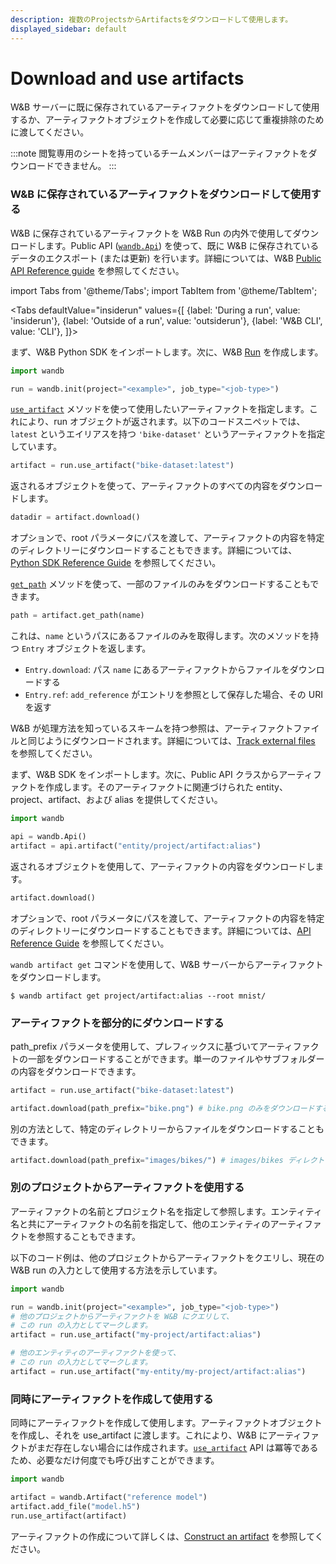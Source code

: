 ```yaml
---
description: 複数のProjectsからArtifactsをダウンロードして使用します。
displayed_sidebar: default
---
```



# Download and use artifacts

<head>
  <title>Download and use artifacts</title>
</head>

W&B サーバーに既に保存されているアーティファクトをダウンロードして使用するか、アーティファクトオブジェクトを作成して必要に応じて重複排除のために渡してください。

:::note
閲覧専用のシートを持っているチームメンバーはアーティファクトをダウンロードできません。
:::

### W&B に保存されているアーティファクトをダウンロードして使用する

W&B に保存されているアーティファクトを W&B Run の内外で使用してダウンロードします。Public API ([`wandb.Api`](../../ref/python/public-api/api.md)) を使って、既に W&B に保存されているデータのエクスポート (または更新) を行います。詳細については、W&B [Public API Reference guide](../../ref/python/public-api/README.md) を参照してください。

import Tabs from '@theme/Tabs';
import TabItem from '@theme/TabItem';

<Tabs
  defaultValue="insiderun"
  values={[
    {label: 'During a run', value: 'insiderun'},
    {label: 'Outside of a run', value: 'outsiderun'},
    {label: 'W&B CLI', value: 'CLI'},
  ]}>
  <TabItem value="insiderun">

まず、W&B Python SDK をインポートします。次に、W&B [Run](../../ref/python/run.md) を作成します。

```python
import wandb

run = wandb.init(project="<example>", job_type="<job-type>")
```

[`use_artifact`](../../ref/python/run.md#use_artifact) メソッドを使って使用したいアーティファクトを指定します。これにより、run オブジェクトが返されます。以下のコードスニペットでは、`latest` というエイリアスを持つ `'bike-dataset'` というアーティファクトを指定しています。

```python
artifact = run.use_artifact("bike-dataset:latest")
```

返されるオブジェクトを使って、アーティファクトのすべての内容をダウンロードします。

```python
datadir = artifact.download()
```

オプションで、root パラメータにパスを渡して、アーティファクトの内容を特定のディレクトリーにダウンロードすることもできます。詳細については、[Python SDK Reference Guide](../../ref/python/artifact.md#download) を参照してください。

[`get_path`](../../ref/python/artifact.md#get_path) メソッドを使って、一部のファイルのみをダウンロードすることもできます。

```python
path = artifact.get_path(name)
```

これは、`name` というパスにあるファイルのみを取得します。次のメソッドを持つ `Entry` オブジェクトを返します。

* `Entry.download`: パス `name` にあるアーティファクトからファイルをダウンロードする
* `Entry.ref`: `add_reference` がエントリを参照として保存した場合、その URI を返す

W&B が処理方法を知っているスキームを持つ参照は、アーティファクトファイルと同じようにダウンロードされます。詳細については、[Track external files](../../guides/artifacts/track-external-files.md) を参照してください。

  </TabItem>
  <TabItem value="outsiderun">

まず、W&B SDK をインポートします。次に、Public API クラスからアーティファクトを作成します。そのアーティファクトに関連づけられた entity、project、artifact、および alias を提供してください。

```python
import wandb

api = wandb.Api()
artifact = api.artifact("entity/project/artifact:alias")
```

返されるオブジェクトを使用して、アーティファクトの内容をダウンロードします。

```python
artifact.download()
```

オプションで、root パラメータにパスを渡して、アーティファクトの内容を特定のディレクトリーにダウンロードすることもできます。詳細については、[API Reference Guide](../../ref/python/artifact.md#download) を参照してください。
  
  </TabItem>
  <TabItem value="CLI">

`wandb artifact get` コマンドを使用して、W&B サーバーからアーティファクトをダウンロードします。

```
$ wandb artifact get project/artifact:alias --root mnist/
```
  </TabItem>
</Tabs>

### アーティファクトを部分的にダウンロードする

path_prefix パラメータを使用して、プレフィックスに基づいてアーティファクトの一部をダウンロードすることができます。単一のファイルやサブフォルダーの内容をダウンロードできます。

```python
artifact = run.use_artifact("bike-dataset:latest")

artifact.download(path_prefix="bike.png") # bike.png のみをダウンロードする
```

別の方法として、特定のディレクトリーからファイルをダウンロードすることもできます。

```python
artifact.download(path_prefix="images/bikes/") # images/bikes ディレクトリー内のファイルをダウンロードする
```

### 別のプロジェクトからアーティファクトを使用する

アーティファクトの名前とプロジェクト名を指定して参照します。エンティティ名と共にアーティファクトの名前を指定して、他のエンティティのアーティファクトを参照することもできます。

以下のコード例は、他のプロジェクトからアーティファクトをクエリし、現在の W&B run の入力として使用する方法を示しています。

```python
import wandb

run = wandb.init(project="<example>", job_type="<job-type>")
# 他のプロジェクトからアーティファクトを W&B にクエリして、
# この run の入力としてマークします。
artifact = run.use_artifact("my-project/artifact:alias")

# 他のエンティティのアーティファクトを使って、
# この run の入力としてマークします。
artifact = run.use_artifact("my-entity/my-project/artifact:alias")
```

### 同時にアーティファクトを作成して使用する

同時にアーティファクトを作成して使用します。アーティファクトオブジェクトを作成し、それを use_artifact に渡します。これにより、W&B にアーティファクトがまだ存在しない場合には作成されます。[`use_artifact`](../../ref/python/run.md#use_artifact) API は冪等であるため、必要なだけ何度でも呼び出すことができます。

```python
import wandb

artifact = wandb.Artifact("reference model")
artifact.add_file("model.h5")
run.use_artifact(artifact)
```

アーティファクトの作成について詳しくは、[Construct an artifact](../../guides/artifacts/construct-an-artifact.md) を参照してください。